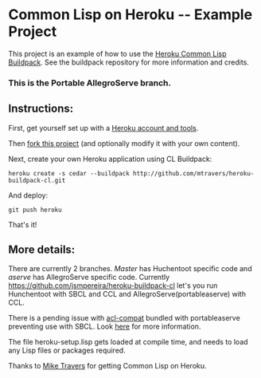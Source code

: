 # Common Lisp on Heroku -- Example Project

This project is an example of how to use the [Heroku Common Lisp Buildpack](https://github.com/mtravers/heroku-buildpack-cl).  See the buildpack repository for more information and credits.

### This is the Portable AllegroServe branch.

## Instructions:
First, get yourself set up with a [Heroku account and tools](http://devcenter.heroku.com/articles/quickstart).

Then [fork this project](/mtravers/heroku-cl-example/fork_select) (and optionally modify it with your own content).

Next, create your own Heroku application using CL Buildpack:

    heroku create -s cedar --buildpack http://github.com/mtravers/heroku-buildpack-cl.git

And deploy:

    git push heroku

That's it!

## More details:

There are currently 2 branches. *Master* has Huchentoot specific code and *aserve* has AllegroServe specific code.
Currently https://github.com/jsmpereira/heroku-buildpack-cl let's you run Hunchentoot with SBCL and CCL and AllegroServe(portableaserve) with CCL.

There is a pending issue with [acl-compat](https://github.com/mtravers/portableaserve/tree/master/acl-compat) bundled with portableaserve preventing use with SBCL. Look [here](https://github.com/mtravers/wuwei/issues/10) for more information.

The file heroku-setup.lisp gets loaded at compile time, and needs to load any Lisp files or packages required.

Thanks to [Mike Travers](https://github.com/mtravers) for getting Common Lisp on Heroku.
